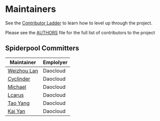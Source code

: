 # Maintainers

See the [Contributor Ladder](https://github.com/spidernet-io/community/blob/main/CONTRIBUTOR-LADDER.md) to learn how to level up through the project.

Please see the [AUTHORS](./AUTHORS) file for the full list of contributors to the project

## Spiderpool Committers

| Maintainer                                        | Emplolyer |
|---------------------------------------------------|-----------|
| [Weizhou Lan](https://github.com/weizhoublue)     | Daocloud  |
| [Cyclinder](https://github.com/cyclinder )        | Daocloud  |
| [Michael](https://github.com/windsonsea)          | Daocloud  |
| [Lcarus](https://github.com/Icarus9913)           | Daocloud  |
| [Tao Yang](https://github.com/ty-dc)              | Daocloud  |
| [Kai Yan](https://github.com/yankay)              | Daocloud  |
